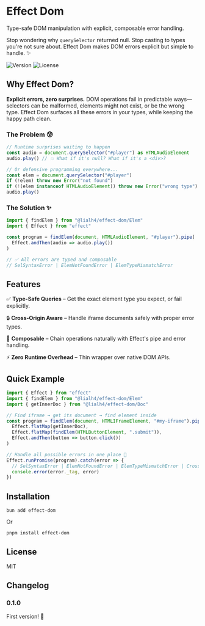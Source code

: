 # Effect Dom

Type-safe DOM manipulation with explicit, composable error handling.

Stop wondering why `querySelector` returned null. Stop casting to types you're not sure about. Effect Dom makes DOM errors explicit but simple to handle. ✨

![Version](https://img.shields.io/npm/v/%40lialh4%2Feffect-dom?style=for-the-badge)
![License](https://img.shields.io/npm/l/%40lialh4%2Feffect-dom?style=for-the-badge)


## Why Effect Dom?

**Explicit errors, zero surprises.** DOM operations fail in predictable ways—selectors can be malformed, elements might not exist, or be the wrong type. Effect Dom surfaces all these errors in your types, while keeping the happy path clean.

### The Problem 😰

```typescript
// Runtime surprises waiting to happen
const audio = document.querySelector("#player") as HTMLAudioElement
audio.play() // 💥 What if it's null? What if it's a <div>?

// Or defensive programming everywhere...
const elem = document.querySelector("#player")
if (!elem) throw new Error("not found")
if (!(elem instanceof HTMLAudioElement)) throw new Error("wrong type")
audio.play()
```

### The Solution ✨

```typescript
import { findElem } from "@lialh4/effect-dom/Elem"
import { Effect } from "effect"

const program = findElem(document, HTMLAudioElement, "#player").pipe(
  Effect.andThen(audio => audio.play())
)

// ✅ All errors are typed and composable
// SelSyntaxError | ElemNotFoundError | ElemTypeMismatchError
```

## Features

✅ **Type-Safe Queries** – Get the exact element type you expect, or fail explicitly.

🔒 **Cross-Origin Aware** – Handle iframe documents safely with proper error types.

🔗 **Composable** – Chain operations naturally with Effect's pipe and error handling.

⚡ **Zero Runtime Overhead** – Thin wrapper over native DOM APIs.

## Quick Example

```typescript
import { Effect } from "effect"
import { findElem } from "@lialh4/effect-dom/Elem"
import { getInnerDoc } from "@lialh4/effect-dom/Doc"

// Find iframe → get its document → find element inside
const program = findElem(document, HTMLIFrameElement, "#my-iframe").pipe(
  Effect.flatMap(getInnerDoc),
  Effect.flatMap(findElem(HTMLButtonElement, ".submit")),
  Effect.andThen(button => button.click())
)

// Handle all possible errors in one place 🎯
Effect.runPromise(program).catch(error => {
  // SelSyntaxError | ElemNotFoundError | ElemTypeMismatchError | CrossOriginError
  console.error(error._tag, error)
})
```

## Installation

```shell
bun add effect-dom
```

Or

```shell
pnpm install effect-dom
```

## License

MIT

## Changelog

### 0.1.0

First version! :tada: